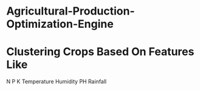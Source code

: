 # Agricultural-Production-Optimization-Engine

# Clustering Crops Based On Features Like
N
P
K
Temperature
Humidity
PH
Rainfall

 
